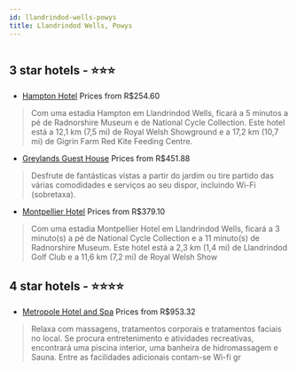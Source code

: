 ```yaml
---
id: llandrindod-wells-powys
title: Llandrindod Wells, Powys
---
```


<center><img src="https://i.travelapi.com/hotels/39000000/38090000/38083900/38083849/96e111ab_z.jpg" alt="" /></center>


##  3 star hotels - ⭐️⭐️⭐️

-    [Hampton Hotel](https://www.hurb.com/br/aud/https://www.hurb.com/br/hotels/llandrindod-wells/hampton-hotel-HT-ASDO?cmp=18055) Prices from R$254.60
   > Com uma estadia Hampton em Llandrindod Wells, ficará a 5 minutos a pé de Radnorshire Museum e de National Cycle Collection. Este hotel está a 12,1 km (7,5 mi) de Royal Welsh Showground e a 17,2 km (10,7 mi) de Gigrin Farm Red Kite Feeding Centre.
-    [Greylands Guest House](https://www.hurb.com/br/aud/https://www.hurb.com/br/hotels/llandrindod-wells/greylands-guest-house-HT-RHPL?cmp=18055) Prices from R$451.88
   > Desfrute de fantásticas vistas a partir do jardim ou tire partido das várias comodidades e serviços ao seu dispor, incluindo Wi-Fi (sobretaxa).
-    [Montpellier Hotel](https://www.hurb.com/br/aud/https://www.hurb.com/br/hotels/llandrindod-wells/montpellier-hotel-HT-SLGP?cmp=18055) Prices from R$379.10
   > Com uma estadia Montpellier Hotel em Llandrindod Wells, ficará a 3 minuto(s) a pé de National Cycle Collection e a 11 minuto(s) de Radnorshire Museum. Este hotel está a 2,3 km (1,4 mi) de Llandrindod Golf Club e a 11,6 km (7,2 mi) de Royal Welsh Show

##  4 star hotels - ⭐️⭐️⭐️⭐️

-    [Metropole Hotel and Spa](https://www.hurb.com/br/aud/https://www.hurb.com/br/hotels/llandrindod-wells/metropole-hotel-and-spa-HT-LWBC?cmp=18055) Prices from R$953.32
   > Relaxa com massagens, tratamentos corporais e tratamentos faciais no local. Se procura entretenimento e atividades recreativas, encontrará uma piscina interior, uma banheira de hidromassagem e Sauna. Entre as facilidades adicionais contam-se Wi-fi gr
